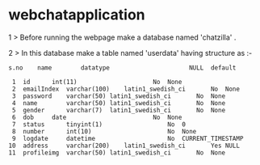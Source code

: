 # webchatapplication

1 > Before running the webpage make a database named 'chatzilla' .

2 > In this database make a table named 'userdata' having structure as :-

	s.no 	name 		datatype				      NULL 	default
 	
 	 1	id		int(11)						No	None	
	 2	emailIndex	varchar(100)	latin1_swedish_ci		No	None
	 3	password	varchar(50)	latin1_swedish_ci		No	None		
	 4	name		varchar(50)	latin1_swedish_ci		No	None		
	 5	gender		varchar(7)	latin1_swedish_ci		No	None		
	 6	dob		date						No	None		
	 7	status		tinyint(1)					No	0			
	 8	number		int(10)						No	None			
	 9	logdate		datetime					No	CURRENT_TIMESTAMP		
	10	address		varchar(200)	latin1_swedish_ci		Yes	NULL		
	11	profileimg	varchar(50)	latin1_swedish_ci		No	None		






